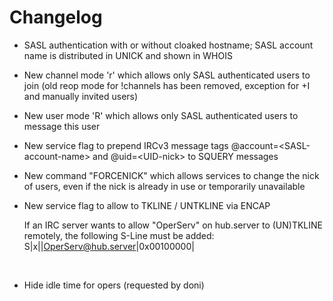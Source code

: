 # Changelog
* SASL authentication with or without cloaked hostname; SASL account name is distributed in UNICK and shown in WHOIS
* New channel mode 'r' which allows only SASL authenticated users to join (old reop mode for !channels has been removed, exception for +I and manually invited users)
* New user mode 'R' which allows only SASL authenticated users to message this user
* New service flag to prepend IRCv3 message tags @account=&lt;SASL-account-name&gt; and @uid=&lt;UID-nick&gt; to SQUERY messages
* New command "FORCENICK" which allows services to change the nick of users, even if the nick is already in use or temporarily unavailable
* New service flag to allow to TKLINE / UNTKLINE via ENCAP

  If an IRC server wants to allow "OperServ" on hub.server to (UN)TKLINE remotely, the following S-Line must be added: S|x||OperServ@hub.server|0x00100000|
<br>

* Hide idle time for opers (requested by doni)
